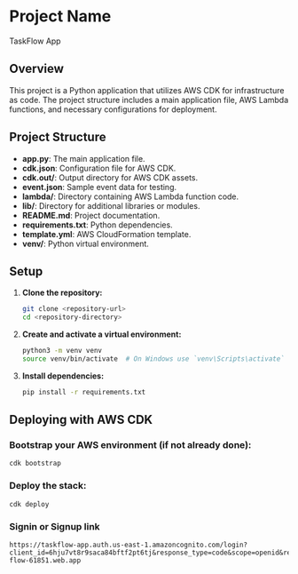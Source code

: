 # Project Name

TaskFlow App

## Overview

This project is a Python application that utilizes AWS CDK for infrastructure as code. The project structure includes a main application file, AWS Lambda functions, and necessary configurations for deployment.

## Project Structure

- **app.py**: The main application file.
- **cdk.json**: Configuration file for AWS CDK.
- **cdk.out/**: Output directory for AWS CDK assets.
- **event.json**: Sample event data for testing.
- **lambda/**: Directory containing AWS Lambda function code.
- **lib/**: Directory for additional libraries or modules.
- **README.md**: Project documentation.
- **requirements.txt**: Python dependencies.
- **template.yml**: AWS CloudFormation template.
- **venv/**: Python virtual environment.

## Setup

1. **Clone the repository:**

   ```sh
   git clone <repository-url>
   cd <repository-directory>
   ```

2. **Create and activate a virtual environment:**

   ```sh
   python3 -m venv venv
   source venv/bin/activate  # On Windows use `venv\Scripts\activate`
   ```

3. **Install dependencies:**
   ```sh
   pip install -r requirements.txt
   ```

## Deploying with AWS CDK

### Bootstrap your AWS environment (if not already done):

```
cdk bootstrap
```

### Deploy the stack:

```
cdk deploy
```

### Signin or Signup link

```
https://taskflow-app.auth.us-east-1.amazoncognito.com/login?client_id=6hju7vt8r9saca84bftf2pt6tj&response_type=code&scope=openid&redirect_uri=https%3A%2F%2Ftask-flow-61851.web.app
```
